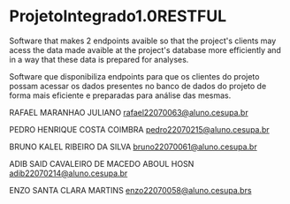 # ProjetoIntegrado1.0RESTFUL

Software that makes 2 endpoints avaible so that the project's clients may acess the data made avaible at the project's database more efficiently and in a way that these data is prepared for analyses.

Software que disponibiliza endpoints para que os clientes do projeto possam acessar os dados presentes no banco de dados do projeto de forma mais eficiente e preparadas para análise das mesmas.

RAFAEL MARANHAO JULIANO rafael22070063@aluno.cesupa.br

PEDRO HENRIQUE COSTA COIMBRA pedro22070215@aluno.cesupa.br

BRUNO KALEL RIBEIRO DA SILVA bruno22070061@aluno.cesupa.br

ADIB SAID CAVALEIRO DE MACEDO ABOUL HOSN adib22070214@aluno.cesupa.br

ENZO SANTA CLARA MARTINS enzo22070058@aluno.cesupa.brs
